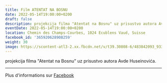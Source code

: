 ```yaml
---
title: Film ATENTAT NA BOSNU
date: 2022-05-14T19:00:00+0200
draft: false
description: projekcija filma "Atentat na Bosnu" uz prisustvo autora Avde Huseinovića.
eventDate: 2022-05-14T19:00:00+0200
location: Chemin des Champs-Courbes, 1024 Ecublens Vaud, Suisse
facebook_id: '365920628908259'
weight: 30
image: https://scontent-atl3-2.xx.fbcdn.net/v/t39.30808-6/483842093_9330013443761058_8599832410174975788_n.jpg?_nc_cat=104&ccb=1-7&_nc_sid=9e60e4&_nc_ohc=reaACn37zjEQ7kNvwGiA7dv&_nc_oc=Adn9mlCj44EItP4uWSwMMqwcAxUZh6IaP9UGiSgzyjRPmEauPnzkKTL1IdQKx-rg1DE&_nc_zt=23&_nc_ht=scontent-atl3-2.xx&edm=ABTKTjYEAAAA&_nc_gid=eYMrwvp243GFc6JURPaclw&oh=00_AfViTInitDvKXxSbQdSBr8sODfyIjcDdNk2igyNq-xVjqw&oe=68AB0153
---
```


projekcija filma "Atentat na Bosnu" uz prisustvo autora Avde Huseinovića.

---

Plus d'informations sur [Facebook](https://facebook.com/events/365920628908259)